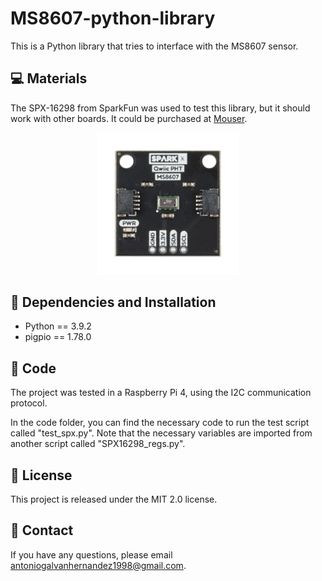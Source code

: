 # MS8607-python-library
This is a Python library that tries to interface with the MS8607 sensor. 
## 💻 Materials
The SPX-16298 from SparkFun was used to test this library, but it should work with other boards. It could be purchased at [Mouser](https://www.mouser.es/ProductDetail/SparkFun/SPX-16298?qs=OlC7AqGiEDn97Tym7U9c%2FA%3D%3D).

<p align="center" width="100%">
    <img width="45%" src="images/spx.png"> 
</p>

## 🔧 Dependencies and Installation 
* Python == 3.9.2
* pigpio == 1.78.0

## 🚀 Code
The project was tested in a Raspberry Pi 4, using the I2C communication protocol.

In the code folder, you can find the necessary code to run the test script called "test_spx.py". Note that the necessary variables are imported from another script called "SPX16298_regs.py".

## 📜 License
This project is released under the MIT 2.0 license.

## 📧 Contact
If you have any questions, please email antoniogalvanhernandez1998@gmail.com.


